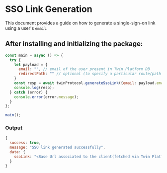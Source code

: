 # SSO Link Generation

This document provides a guide on how to generate a single-sign-on link using a user's `email`.

## After installing and initializing the package:

```javascript
const main = async () => {
  try {
    let payload = {
      email: "", // email of the user present in Twin Platform DB
      redirectPath: "" // optional (to specify a particular route/path appended at the end of the sso url)
    }
    const resp = await twinProtocol.generateSsoLink({email: payload.email, redirectPath: payload.redirectPath});
    console.log(resp);
  } catch (error) {
    console.error(error.message);
  }
};

main();
```

### Output
```javascript
{
  success: true,
  message: "SSO link generated successfully",
  data: {
    ssoLink: "<Base Url associated to the client(fetched via Twin Platform DB)>/sso-login?token=<Token Value>&redirectPath=/(optional)"
  }
}
```